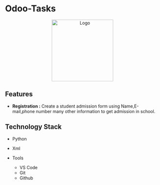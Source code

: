 # Odoo-Tasks

<p align="center">
    <img src="../image/schoollogo.png" alt="Logo" width="200">
  </a>
  
## Features
* <b>Registration :</b> Create a student admission form using Name,E-mail,phone number many other information to get admission in school.
## Technology Stack
- Python
- Xml

- Tools
  - VS Code
  - Git
  - Github
